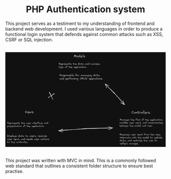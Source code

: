 <h1 align="center">
PHP Authentication system
</h1>

This project serves as a testiment to my understanding of frontend and backend web development. I used various languages in order to produce a functional login system that defends against common attacks such as XSS, CSRF or SQL injection.

<br>

<div align="center">
    <img src="./public//img/dark_mvc_notes.png" alt="My notes about MVC">
</div>

<br>

This project was written with MVC in mind. This is a commonly followed web standard that outlines a consistent folder structure to ensure best practise.
